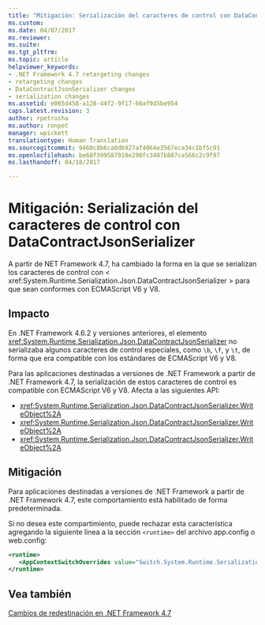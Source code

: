 ```yaml
---
title: "Mitigación: Serialización del caracteres de control con DataContractJsonSerializer | Microsoft Docs"
ms.custom: 
ms.date: 04/07/2017
ms.reviewer: 
ms.suite: 
ms.tgt_pltfrm: 
ms.topic: article
helpviewer_keywords:
- .NET Framework 4.7 retargeting changes
- retargeting changes
- DataContractJsonSerializer changes
- serialization changes
ms.assetid: e065d458-a128-44f2-9f17-66af9d5be954
caps.latest.revision: 3
author: rpetrusha
ms.author: ronpet
manager: wpickett
translationtype: Human Translation
ms.sourcegitcommit: 9460c8b6ca8db927af4064e3567eca34c1bf5c91
ms.openlocfilehash: be68f399587910e290fc3487b887ca566c2c9f97
ms.lasthandoff: 04/18/2017

---
```

# <a name="mitigation-serialization-of-control-characters-with-the-datacontractjsonserializer"></a>Mitigación: Serialización del caracteres de control con DataContractJsonSerializer

A partir de NET Framework 4.7, ha cambiado la forma en la que se serializan los caracteres de control con < xref:System.Runtime.Serialization.Json.DataContractJsonSerializer > para que sean conformes con ECMAScript V6 y V8. 
 
## <a name="impact"></a>Impacto

En .NET Framework 4.6.2 y versiones anteriores, el elemento <xref:System.Runtime.Serialization.Json.DataContractJsonSerializer> no serializaba algunos caracteres de control especiales, como `\b`, `\f`, y `\t`, de forma que era compatible con los estándares de ECMAScript V6 y V8.

Para las aplicaciones destinadas a versiones de .NET Framework a partir de .NET Framework 4.7, la serialización de estos caracteres de control es compatible con ECMAScript V6 y V8. Afecta a las siguientes API:

- <xref:System.Runtime.Serialization.Json.DataContractJsonSerializer.WriteObject%2A> 
- <xref:System.Runtime.Serialization.Json.DataContractJsonSerializer.WriteObject%2A>
- <xref:System.Runtime.Serialization.Json.DataContractJsonSerializer.WriteObject%2A>

## <a name="mitigation"></a>Mitigación

Para aplicaciones destinadas a versiones de .NET Framework a partir de .NET Framework 4.7, este comportamiento está habilitado de forma predeterminada.

Si no desea este compartimiento, puede rechazar esta característica agregando la siguiente línea a la sección `<runtime>` del archivo app.config o web.config:

```xml
<runtime>
   <AppContextSwitchOverrides value="Switch.System.Runtime.Serialization.DoNotUseECMAScriptV6EscapeControlCharacter=false" />
</runtime>
```
 
## <a name="see-also"></a>Vea también
[Cambios de redestinación en .NET Framework 4.7](../../../docs/framework/migration-guide/retargeting-changes-in-the-net-framework-4-7.md)

